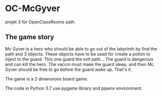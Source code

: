 # OC-McGyver
projet 3 for OpenClassRooms path
## The game story
   Mc Gyver is a hero who should be able to go out of the labyrinth by find the path and 3 objects. These objects have to be used for create a potion to inject to the guard. This one guard the exit path... The guard is dangerous and can kill the hero. The vaccin must make the guard sleep, and then Mc Gyver should be free to go before the guard wake up. That's it.

   The game is a 2 dimensions board game.

   The code in Python 3.7 use pygame library and pipenv environment.
